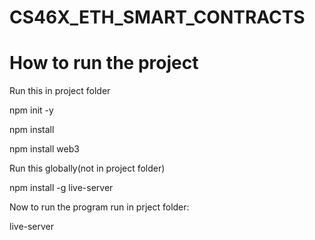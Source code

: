 # CS46X_ETH_SMART_CONTRACTS
# How to run the project
Run this in project folder

npm init -y

npm install

npm install web3


Run this globally(not in project folder)

npm install -g live-server


Now to run the program run in prject folder:

live-server

